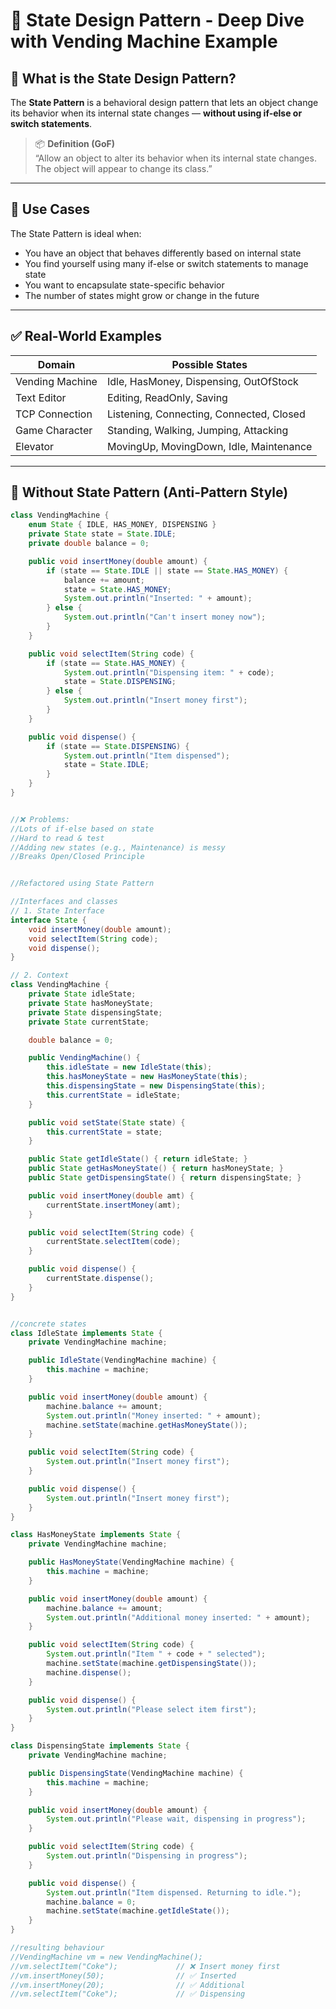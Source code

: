 # 🎯 State Design Pattern - Deep Dive with Vending Machine Example

## 🔁 What is the State Design Pattern?

The **State Pattern** is a behavioral design pattern that lets an object change its behavior when its internal state changes — **without using if-else or switch statements**.

> 📦 **Definition (GoF)**  
> “Allow an object to alter its behavior when its internal state changes. The object will appear to change its class.”

---

## 🎯 Use Cases

The State Pattern is ideal when:
- You have an object that behaves differently based on internal state
- You find yourself using many if-else or switch statements to manage state
- You want to encapsulate state-specific behavior
- The number of states might grow or change in the future

---

## ✅ Real-World Examples

| Domain           | Possible States                                 |
|------------------|--------------------------------------------------|
| Vending Machine  | Idle, HasMoney, Dispensing, OutOfStock          |
| Text Editor      | Editing, ReadOnly, Saving                        |
| TCP Connection   | Listening, Connecting, Connected, Closed        |
| Game Character   | Standing, Walking, Jumping, Attacking           |
| Elevator         | MovingUp, MovingDown, Idle, Maintenance         |

---

## 😬 Without State Pattern (Anti-Pattern Style)

```java
class VendingMachine {
    enum State { IDLE, HAS_MONEY, DISPENSING }
    private State state = State.IDLE;
    private double balance = 0;

    public void insertMoney(double amount) {
        if (state == State.IDLE || state == State.HAS_MONEY) {
            balance += amount;
            state = State.HAS_MONEY;
            System.out.println("Inserted: " + amount);
        } else {
            System.out.println("Can't insert money now");
        }
    }

    public void selectItem(String code) {
        if (state == State.HAS_MONEY) {
            System.out.println("Dispensing item: " + code);
            state = State.DISPENSING;
        } else {
            System.out.println("Insert money first");
        }
    }

    public void dispense() {
        if (state == State.DISPENSING) {
            System.out.println("Item dispensed");
            state = State.IDLE;
        }
    }
}


//❌ Problems:
//Lots of if-else based on state
//Hard to read & test
//Adding new states (e.g., Maintenance) is messy
//Breaks Open/Closed Principle


//Refactored using State Pattern

//Interfaces and classes
// 1. State Interface
interface State {
    void insertMoney(double amount);
    void selectItem(String code);
    void dispense();
}

// 2. Context
class VendingMachine {
    private State idleState;
    private State hasMoneyState;
    private State dispensingState;
    private State currentState;

    double balance = 0;

    public VendingMachine() {
        this.idleState = new IdleState(this);
        this.hasMoneyState = new HasMoneyState(this);
        this.dispensingState = new DispensingState(this);
        this.currentState = idleState;
    }

    public void setState(State state) {
        this.currentState = state;
    }

    public State getIdleState() { return idleState; }
    public State getHasMoneyState() { return hasMoneyState; }
    public State getDispensingState() { return dispensingState; }

    public void insertMoney(double amt) {
        currentState.insertMoney(amt);
    }

    public void selectItem(String code) {
        currentState.selectItem(code);
    }

    public void dispense() {
        currentState.dispense();
    }
}


//concrete states
class IdleState implements State {
    private VendingMachine machine;

    public IdleState(VendingMachine machine) {
        this.machine = machine;
    }

    public void insertMoney(double amount) {
        machine.balance += amount;
        System.out.println("Money inserted: " + amount);
        machine.setState(machine.getHasMoneyState());
    }

    public void selectItem(String code) {
        System.out.println("Insert money first");
    }

    public void dispense() {
        System.out.println("Insert money first");
    }
}

class HasMoneyState implements State {
    private VendingMachine machine;

    public HasMoneyState(VendingMachine machine) {
        this.machine = machine;
    }

    public void insertMoney(double amount) {
        machine.balance += amount;
        System.out.println("Additional money inserted: " + amount);
    }

    public void selectItem(String code) {
        System.out.println("Item " + code + " selected");
        machine.setState(machine.getDispensingState());
        machine.dispense();
    }

    public void dispense() {
        System.out.println("Please select item first");
    }
}

class DispensingState implements State {
    private VendingMachine machine;

    public DispensingState(VendingMachine machine) {
        this.machine = machine;
    }

    public void insertMoney(double amount) {
        System.out.println("Please wait, dispensing in progress");
    }

    public void selectItem(String code) {
        System.out.println("Dispensing in progress");
    }

    public void dispense() {
        System.out.println("Item dispensed. Returning to idle.");
        machine.balance = 0;
        machine.setState(machine.getIdleState());
    }
}

//resulting behaviour
//VendingMachine vm = new VendingMachine();
//vm.selectItem("Coke");             // ❌ Insert money first
//vm.insertMoney(50);                // ✅ Inserted
//vm.insertMoney(20);                // ✅ Additional
//vm.selectItem("Coke");             // ✅ Dispensing